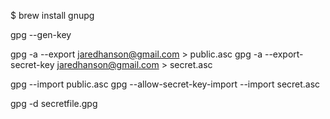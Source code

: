  $ brew install gnupg

gpg --gen-key

gpg -a --export jaredhanson@gmail.com > public.asc
gpg -a --export-secret-key jaredhanson@gmail.com > secret.asc

gpg --import public.asc
gpg --allow-secret-key-import --import secret.asc

gpg -d secretfile.gpg
